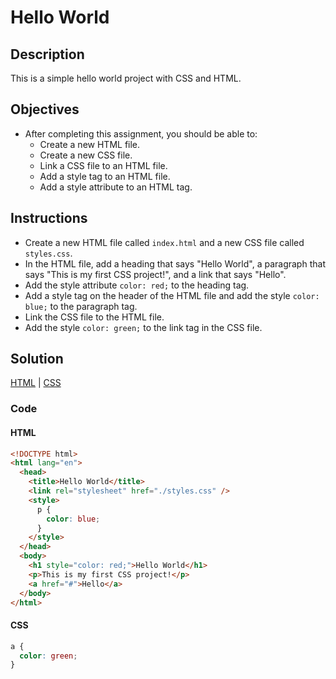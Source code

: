 # Hello World

## Description

This is a simple hello world project with CSS and HTML.

## Objectives

- After completing this assignment, you should be able to:
  - Create a new HTML file.
  - Create a new CSS file.
  - Link a CSS file to an HTML file.
  - Add a style tag to an HTML file.
  - Add a style attribute to an HTML tag.

## Instructions

- Create a new HTML file called `index.html` and a new CSS file called `styles.css`.
- In the HTML file, add a heading that says "Hello World", a paragraph that says "This is my first CSS project!", and a link that says "Hello".
- Add the style attribute `color: red;` to the heading tag.
- Add a style tag on the header of the HTML file and add the style `color: blue;` to the paragraph tag.
- Link the CSS file to the HTML file.
- Add the style `color: green;` to the link tag in the CSS file.

## Solution

[HTML](index.html) | [CSS](styles.css)

### Code

#### HTML

```html
<!DOCTYPE html>
<html lang="en">
  <head>
    <title>Hello World</title>
    <link rel="stylesheet" href="./styles.css" />
    <style>
      p {
        color: blue;
      }
    </style>
  </head>
  <body>
    <h1 style="color: red;">Hello World</h1>
    <p>This is my first CSS project!</p>
    <a href="#">Hello</a>
  </body>
</html>
```

#### CSS

```css
a {
  color: green;
}
```
